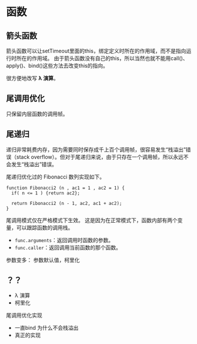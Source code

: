 # 函数
## 箭头函数
箭头函数可以让setTimeout里面的this，绑定定义时所在的作用域，而不是指向运行时所在的作用域。
由于箭头函数没有自己的this，所以当然也就不能用call()、apply()、bind()这些方法去改变this的指向。

很方便地改写 **λ 演算**。

##  尾调用优化

只保留内层函数的调用帧。

## 尾递归
递归非常耗费内存，因为需要同时保存成千上百个调用帧，很容易发生“栈溢出”错误（stack overflow）。但对于尾递归来说，由于只存在一个调用帧，所以永远不会发生“栈溢出”错误。

尾递归优化过的 Fibonacci 数列实现如下。
```
function Fibonacci2 (n , ac1 = 1 , ac2 = 1) {
  if( n <= 1 ) {return ac2};

  return Fibonacci2 (n - 1, ac2, ac1 + ac2);
}

``` 
尾调用模式仅在严格模式下生效。
这是因为在正常模式下，函数内部有两个变量，可以跟踪函数的调用栈。

- `func.arguments`：返回调用时函数的参数。
- `func.caller`：返回调用当前函数的那个函数。

参数变多： 参数默认值，柯里化



## ？？

- λ 演算
- 柯里化

尾调用优化实现
- 一直bind 为什么不会栈溢出
- 真正的实现